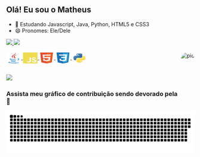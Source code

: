 ## Olá! Eu sou o Matheus

- 🌱 Estudando Javascript, Java, Python, HTML5 e CSS3
- 😄 Pronomes: Ele/Dele

<div>
    <a href="https://github.com/MatheusDaark">
    <img height="180cm" src="https://github-readme-stats-sigma-five.vercel.app/api?username=MatheusDaark&show_icons=true&theme=synthwave&include_all_commits=true&count_private&custom_title=Matheusz+GitStats+🐾&text_bold=true"/>
    <img height="180cm" src="https://github-readme-stats-sigma-five.vercel.app/api/top-langs/?username=MatheusDaark&layout=compact&langs_count=16&theme=radical&custom_title=Linguagens+mais+utilizadas+😎"/>
</div>
    
<div style="display: inline_block"><br>
  <img align="center" alt="Java" height="30" width="40" src="https://raw.githubusercontent.com/devicons/devicon/master/icons/java/java-original.svg">
  <img align="center" alt="Js" height="30" width="40" src="https://raw.githubusercontent.com/devicons/devicon/master/icons/javascript/javascript-plain.svg">
  <img align="center" alt="HTML" height="30" width="40"  src="https://raw.githubusercontent.com/devicons/devicon/master/icons/html5/html5-original.svg">
  <img align="center" alt="CSS" height="30" width="40" src="https://raw.githubusercontent.com/devicons/devicon/master/icons/css3/css3-original.svg">
  <img align="center" alt="Python" height="30" width="40" src="https://raw.githubusercontent.com/devicons/devicon/master/icons/python/python-original.svg">
    <img align="right" alt="pic" height="150" style="border-radius:50px;" src="https://media1.giphy.com/media/tfJMGIT3D9183SIq6C/giphy.gif?width=676&height=676">
</div>

##
<a href="https://discord.com/users/313400012199690253" target="_blank"><img src="https://img.shields.io/badge/Discord-7289DA?style=for-the-badge&logo=discord&logoColor=white" target="_blank"></a>
    
### Assista meu gráfico de contribuição sendo devorado pela 🐍
![MatheusDaark snake gif](https://github.com/MatheusDaark/MatheusDaark/blob/output/github-contribution-grid-snake.svg)
